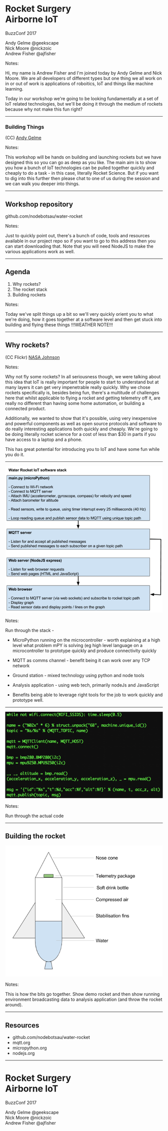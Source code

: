 # Rocket Surgery<br/>Airborne IoT
<!-- .slide: class="title" -->

BuzzConf 2017<!-- .element: class="location" -->

Andy Gelme @geekscape<br/>
Nick Moore @nickzoic<br/>
Andrew Fisher @ajfisher<!-- .element: class="author multi" -->

Notes:

Hi, my name is Andrew Fisher and I'm joined today by Andy Gelme and Nick Moore.
We are all developers of different types but one thing we all work on in or
out of work is applications of roboitics, IoT and things like machine learning.

Today in our workshop we're going to be looking fundamentally at a set of IoT
related technologies, but we'll be doing it through the medium of rockets because
why not make this fun right?

---

### Building Things
<!-- .slide: data-background="/images/np_glasses.jpg" -->

(CC) <!-- .element: class="attribution" -->
[Andy Gelme](https://github.com/geekscape)

Notes:

This workshop will be hands on building and launching rockets but we have
designed this so you can go as deep as you like.
The main aim is to show you how a bunch of IoT technologies
can be pulled together quickly and cheaply to do a task - in this case, literally
Rocket Science. But if you want to dig into this further then please chat to
one of us during the session and we can walk you deeper into things.

---

## Workshop repository

github.com/nodebotsau/water-rocket<!-- .element class="bigtext" -->

Notes:

Just to quickly point out, there's a bunch of code, tools and resources available
in our project repo so if you want to go to this address then you can start
downloading that. Note that you will need NodeJS to make the various applications
work as well. 

---

## Agenda

1. Why rockets?
2. The rocket stack
3. Building rockets

Notes:

Today we've split things up a bit so we'll very quickly orient you to what
we're doing, how it goes together at a software level and then get stuck into
building and flying these things !!!WEATHER NOTE!!!

---

## Why rockets?
<!-- .slide: data-background="/images/soyuz_rocket.jpg" -->

(CC Flickr) <!-- .element: class="attribution" -->
[NASA Johnson](https://www.flickr.com/photos/nasa2explore/8116894761/)

Notes:

Why not fly some rockets? In all seriousness though, we were talking about this
idea that IoT is really important for people to start to understand but at
many layers it can get very impenetrable really quickly. Why we chose rockets
specifically is, besides being fun, there's a multitude of challenges here that
whilst applicable to flying a rocket and getting telemetry off it, are really no
different than having some home automation, or building a connected product.

Additionally, we wanted to show that it's possible, using very inexpensive
and powerful components as well as open source protocols and software to do
really interesting applications both quickly and cheaply. We're going to be
doing literally rocket science for a cost of less than $30 in parts if you
have access to a laptop and a phone.

This has great potential for introducing you to IoT and have some fun while you do it.

---

![](images/rocket_software_stack.png)<!-- .element: style="width:55%" -->

Notes:

Run through the stack - 

- MicroPython running on the microcontroller - worth explaining at a high level
what problem mPY is solving (eg high level language on a microcontroller to
prototype quickly and produce connectivity quickly
- MQTT as comms channel - benefit being it can work over any TCP network
- Ground station - mixed technology using python and node tools
- Analysis application - using web tech, primarily nodeJs and JavaScript

- Benefits being able to leverage right tools for the job to work quickly
and prototype well.

---

![](images/rocket_code.png)<!-- .element: style="width:90%" -->

Notes:

Run through the actual code

---

## Building the rocket

![](images/rocket_schematic.png)

Notes:

This is how the bits go together. Show demo rocket and then show running
environment broadcasting data to analysis application (and throw the rocket
around).

---

## Resources

* github.com/nodebotsau/water-rocket
* mqtt.org
* micropython.org
* nodejs.org

---

# Rocket Surgery<br/>Airborne IoT
<!-- .slide: class="title" -->

BuzzConf 2017<!-- .element: class="location" -->

Andy Gelme @geekscape<br/>
Nick Moore @nickzoic<br/>
Andrew Fisher @ajfisher<!-- .element: class="author multi" -->
